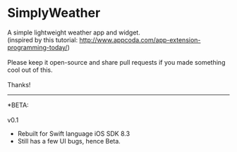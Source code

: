 # SimplyWeather
A simple lightweight weather app and widget. <br>
(inspired by this tutorial: http://www.appcoda.com/app-extension-programming-today/) 
<br>
<br>
Please keep it open-source and share pull requests if you made something cool out of this.
<br>
<br>
Thanks!<br>

---------------------------------

*BETA:<br><br>
v0.1
- Rebuilt for Swift language iOS SDK 8.3
- Still has a few UI bugs, hence Beta.

